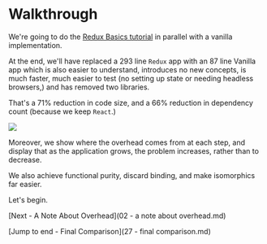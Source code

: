 # Walkthrough

We're going to do the [Redux Basics tutorial](http://redux.js.org/docs/basics/)
in parallel with a vanilla implementation.

At the end, we'll have replaced a 293 line `Redux` app with an 87 line Vanilla
app which is also easier to understand, introduces no new concepts, is much
faster, much easier to test (no setting up state or needing headless browsers,)
and has removed two libraries.

That's a 71% reduction in code size, and a 66% reduction in dependency count
(because we keep `React`.)

![](Cropped%20Comparison.png)

Moreover, we show where the overhead comes from at each step, and display that
as the application grows, the problem increases, rather than to decrease.

We also achieve functional purity, discard binding, and make isomorphics far
easier.

Let's begin.

[Next - A Note About Overhead](02 - a note about overhead.md)

[Jump to end - Final Comparison](27 - final comparison.md)
